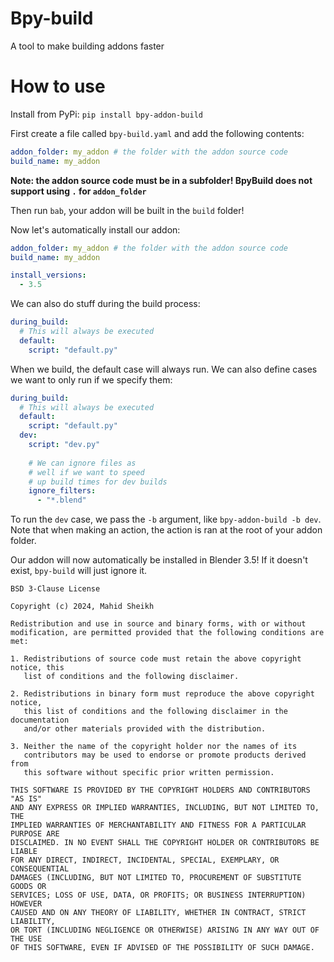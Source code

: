 # Bpy-build
A tool to make building addons faster

# How to use
Install from PyPi:
`pip install bpy-addon-build`

First create a file called `bpy-build.yaml` and add the following contents:
```yaml
addon_folder: my_addon # the folder with the addon source code
build_name: my_addon
```

**Note: the addon source code must be in a subfolder! BpyBuild does not support using `.` for `addon_folder`**

Then run `bab`, your addon will be built in the `build` folder!

Now let's automatically install our addon:
```yaml
addon_folder: my_addon # the folder with the addon source code
build_name: my_addon

install_versions:
  - 3.5
```

We can also do stuff during the build process:
```yaml
during_build:
  # This will always be executed
  default:
    script: "default.py"
```

When we build, the default case will always run. We can also define cases we want to only run if we specify them:
```yaml
during_build:
  # This will always be executed
  default:
    script: "default.py"
  dev:
    script: "dev.py"
    
    # We can ignore files as 
    # well if we want to speed
    # up build times for dev builds
    ignore_filters:
      - "*.blend"
```

To run the `dev` case, we pass the `-b` argument, like `bpy-addon-build -b dev`. Note that when making an action, the action is ran at the root of your addon folder.

Our addon will now automatically be installed in Blender 3.5! If it doesn't exist, `bpy-build` will just ignore it.

```
BSD 3-Clause License

Copyright (c) 2024, Mahid Sheikh

Redistribution and use in source and binary forms, with or without
modification, are permitted provided that the following conditions are met:

1. Redistributions of source code must retain the above copyright notice, this
   list of conditions and the following disclaimer.

2. Redistributions in binary form must reproduce the above copyright notice,
   this list of conditions and the following disclaimer in the documentation
   and/or other materials provided with the distribution.

3. Neither the name of the copyright holder nor the names of its
   contributors may be used to endorse or promote products derived from
   this software without specific prior written permission.

THIS SOFTWARE IS PROVIDED BY THE COPYRIGHT HOLDERS AND CONTRIBUTORS "AS IS"
AND ANY EXPRESS OR IMPLIED WARRANTIES, INCLUDING, BUT NOT LIMITED TO, THE
IMPLIED WARRANTIES OF MERCHANTABILITY AND FITNESS FOR A PARTICULAR PURPOSE ARE
DISCLAIMED. IN NO EVENT SHALL THE COPYRIGHT HOLDER OR CONTRIBUTORS BE LIABLE
FOR ANY DIRECT, INDIRECT, INCIDENTAL, SPECIAL, EXEMPLARY, OR CONSEQUENTIAL
DAMAGES (INCLUDING, BUT NOT LIMITED TO, PROCUREMENT OF SUBSTITUTE GOODS OR
SERVICES; LOSS OF USE, DATA, OR PROFITS; OR BUSINESS INTERRUPTION) HOWEVER
CAUSED AND ON ANY THEORY OF LIABILITY, WHETHER IN CONTRACT, STRICT LIABILITY,
OR TORT (INCLUDING NEGLIGENCE OR OTHERWISE) ARISING IN ANY WAY OUT OF THE USE
OF THIS SOFTWARE, EVEN IF ADVISED OF THE POSSIBILITY OF SUCH DAMAGE.
```
